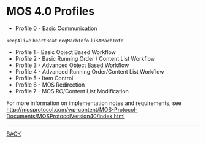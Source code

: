 # MOS 4.0 Profiles

* Profile 0 - Basic Communication

 `keepAlive`
 `heartBeat`
 `reqMachInfo`
 `listMachInfo`
- Profile 1 - Basic Object Based Workflow
- Profile 2 - Basic Running Order / Content List Workflow
- Profile 3 - Advanced Object Based Workflow
- Profile 4 - Advanced Running Order/Content List Workflow
- Profile 5 - Item Control
- Profile 6 - MOS Redirection
- Profile 7 - MOS RO/Content List Modification

For more information on implementation notes and requirements, see http://mosprotocol.com/wp-content/MOS-Protocol-Documents/MOSProtocolVersion40/index.html 

<hr />

[BACK](./readme.md)
